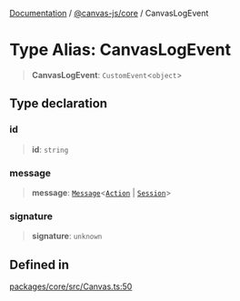 [Documentation](../../../packages.md) / [@canvas-js/core](../index.md) / CanvasLogEvent

# Type Alias: CanvasLogEvent

> **CanvasLogEvent**: `CustomEvent`\<`object`\>

## Type declaration

### id

> **id**: `string`

### message

> **message**: [`Message`](../../gossiplog/type-aliases/Message.md)\<[`Action`](../../interfaces/type-aliases/Action.md) \| [`Session`](../../interfaces/type-aliases/Session.md)\>

### signature

> **signature**: `unknown`

## Defined in

[packages/core/src/Canvas.ts:50](https://github.com/canvasxyz/canvas/blob/62d177fb446565afa753f83091e84331fbd47245/packages/core/src/Canvas.ts#L50)
